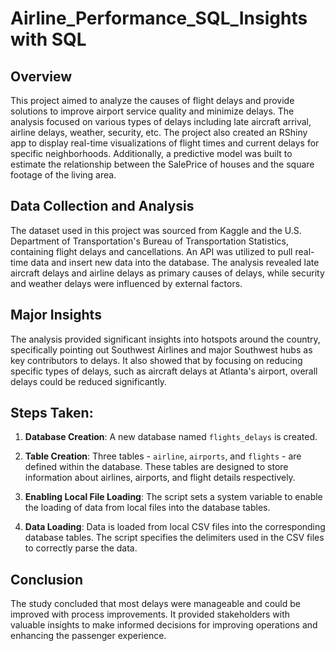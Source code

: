 # Airline_Performance_SQL_Insights with SQL

## Overview
This project aimed to analyze the causes of flight delays and provide solutions to improve airport service quality and minimize delays. The analysis focused on various types of delays including late aircraft arrival, airline delays, weather, security, etc. The project also created an RShiny app to display real-time visualizations of flight times and current delays for specific neighborhoods. Additionally, a predictive model was built to estimate the relationship between the SalePrice of houses and the square footage of the living area.

## Data Collection and Analysis
The dataset used in this project was sourced from Kaggle and the U.S. Department of Transportation's Bureau of Transportation Statistics, containing flight delays and cancellations. An API was utilized to pull real-time data and insert new data into the database. The analysis revealed late aircraft delays and airline delays as primary causes of delays, while security and weather delays were influenced by external factors.

## Major Insights
The analysis provided significant insights into hotspots around the country, specifically pointing out Southwest Airlines and major Southwest hubs as key contributors to delays. It also showed that by focusing on reducing specific types of delays, such as aircraft delays at Atlanta's airport, overall delays could be reduced significantly.

## Steps Taken:
1. **Database Creation**: A new database named `flights_delays` is created.

2. **Table Creation**: Three tables - `airline`, `airports`, and `flights` - are defined within the database. These tables are designed to store information about airlines, airports, and flight details respectively.

3. **Enabling Local File Loading**: The script sets a system variable to enable the loading of data from local files into the database tables.

4. **Data Loading**: Data is loaded from local CSV files into the corresponding database tables. The script specifies the delimiters used in the CSV files to correctly parse the data.

## Conclusion
The study concluded that most delays were manageable and could be improved with process improvements. It provided stakeholders with valuable insights to make informed decisions for improving operations and enhancing the passenger experience.
